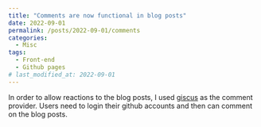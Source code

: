 ```yaml
---
title: "Comments are now functional in blog posts"
date: 2022-09-01
permalink: /posts/2022-09-01/comments
categories:
  - Misc
tags:
  - Front-end
  - Github pages
# last_modified_at: 2022-09-01
---
```


In order to allow reactions to the blog posts, I used [giscus](https://giscus.app/) as the comment provider. Users need to login their github accounts and then can comment on the blog posts.


